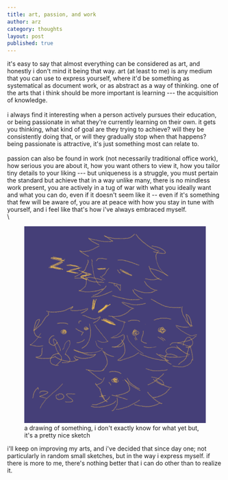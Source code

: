 ```yaml
---
title: art, passion, and work
author: arz
category: thoughts
layout: post
published: true
---
```


it's easy to say that almost everything can be considered as art, and honestly i don't mind it being that way. art (at least to me) is any medium that you can use to express yourself, where it'd be something as systematical as document work, or as abstract as a way of thinking. one of the arts that i think should be more important is learning --- the acquisition of knowledge.\
\
i always find it interesting when a person actively pursues their education, or being passionate in what they're currently learning on their own. it gets you thinking, what kind of goal are they trying to achieve? will they be consistently doing that, or will they gradually stop when that happens? being passionate is attractive, it's just something most can relate to.\
\
passion can also be found in work (not necessarily traditional office work), how serious you are about it, how you want others to view it, how you tailor tiny details to your liking --- but uniqueness is a struggle, you must pertain the standard but achieve that in a way unlike many, there is no mindless work present, you are actively in a tug of war with what you ideally want and what you can do, even if it doesn't seem like it -- even if it's something that few will be aware of, you are at peace with how you stay in tune with yourself, and i feel like that's how i've always embraced myself.\
\

<figure>
  <img alt="something" src="/assets/images/someone_.png" />
  <figcaption>
    a drawing of something, i don't exactly know for what yet but, it's a pretty nice sketch
  </figcaption>
</figure>

i'll keep on improving my arts, and i've decided that since day one; not particularly in random small sketches, but in the way i express myself. if there is more to me, there's nothing better that i can do other than to realize it.